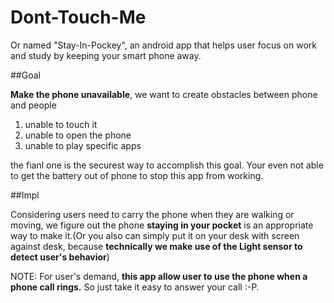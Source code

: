 Dont-Touch-Me
=============

Or named "Stay-In-Pockey", an android app that helps user focus on work and study by keeping your smart phone away.

##Goal

**Make the phone unavailable**, we want to create obstacles between phone and people

1. unable to touch it
2. unable to open the phone
3. unable to play specific apps

the fianl one is the securest way to accomplish this goal.
Your even not able to get the battery out of phone to stop this app from working.

##Impl

Considering users need to carry the phone when they are walking or moving, we figure out the phone **staying in your pocket** is an appropriate way to make it.(Or you also can simply put it on your desk with screen against desk, because **technically we make use of the Light sensor to detect user's behavior**)

NOTE: For user's demand, **this app allow user to use the phone when a phone call rings.** So just take it easy to answer your call :-P.

